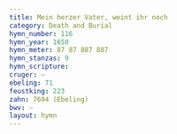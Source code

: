 ```yaml
---
title: Mein herzer Vater, weint ihr noch
category: Death and Burial
hymn_number: 116
hymn_year: 1650
hymn_meter: 87 87 887 887
hymn_stanzas: 9
hymn_scripture: 
cruger: —
ebeling: 71
feustking: 223
zahn: 7694 (Ebeling)
bwv: —
layout: hymn
---
```

<br>

